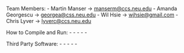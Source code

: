 Team Members:
    - Martin Manser      -> manserm@ccs.neu.edu
    - Amanda Georgescu   -> georgea@css.neu.edu
    - Wil Hsie           -> wjhsie@gmail.com
    - Chris Lyver        -> lyverc@ccs.neu.edu


How to Compile and Run:
    -
    -
    -
    -
    -

Third Party Software:
    -
    -
    -
    -
    -

